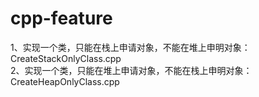 # cpp-feature
1、实现一个类，只能在栈上申请对象，不能在堆上申明对象：CreateStackOnlyClass.cpp  
2、实现一个类，只能在堆上申请对象，不能在栈上申明对象：CreateHeapOnlyClass.cpp  